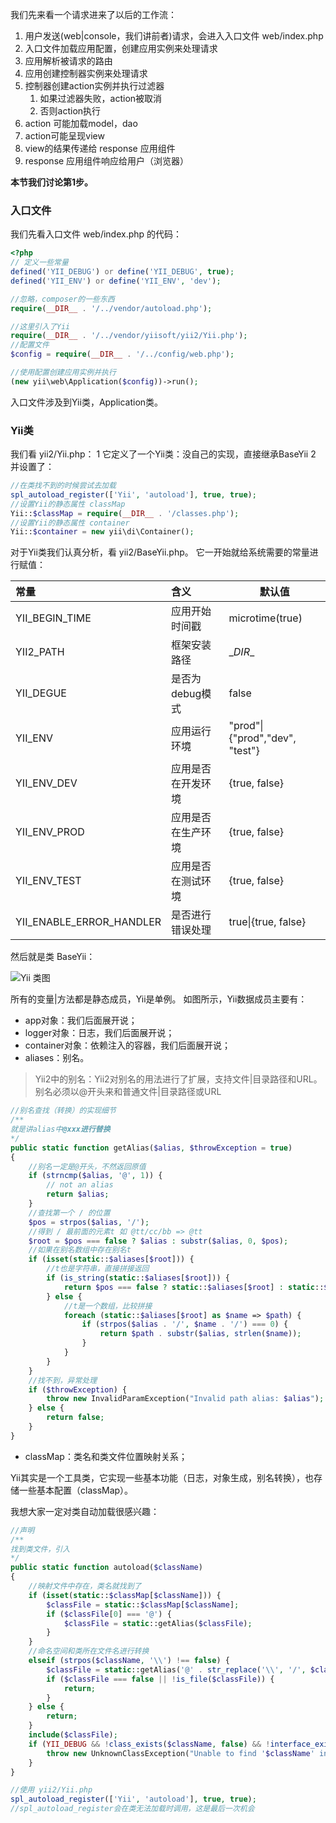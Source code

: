 <!--
author: 刘青
date: 2016-06-10
title: 引导文件
tags: Yii-bootstrap
category: php/yii2
status: publish
summary: 
-->

我们先来看一个请求进来了以后的工作流：

1. 用户发送(web|console，我们讲前者)请求，会进入入口文件 web/index.php
2. 入口文件加载应用配置，创建应用实例来处理请求
3. 应用解析被请求的路由
4. 应用创建控制器实例来处理请求
5. 控制器创建action实例并执行过滤器
	1. 如果过滤器失败，action被取消
	2. 否则action执行
7. action 可能加载model，dao
8. action可能呈现view
9. view的结果传递给 response 应用组件
10. response 应用组件响应给用户（浏览器）



**本节我们讨论第1步。**

### 入口文件
我们先看入口文件 web/index.php 的代码：
```php
<?php
// 定义一些常量
defined('YII_DEBUG') or define('YII_DEBUG', true);
defined('YII_ENV') or define('YII_ENV', 'dev');

//忽略，composer的一些东西
require(__DIR__ . '/../vendor/autoload.php');

//这里引入了Yii
require(__DIR__ . '/../vendor/yiisoft/yii2/Yii.php');
//配置文件
$config = require(__DIR__ . '/../config/web.php');

//使用配置创建应用实例并执行
(new yii\web\Application($config))->run();
```
入口文件涉及到Yii类，Application类。

### Yii类
我们看 yii2/Yii.php：
1 它定义了一个Yii类：没自己的实现，直接继承BaseYii
2 并设置了：
```php
//在类找不到的时候尝试去加载
spl_autoload_register(['Yii', 'autoload'], true, true);
//设置Yii的静态属性 classMap
Yii::$classMap = require(__DIR__ . '/classes.php');
//设置Yii的静态属性 container
Yii::$container = new yii\di\Container();
```

对于Yii类我们认真分析，看 yii2/BaseYii.php。
它一开始就给系统需要的常量进行赋值：

|常量|含义|默认值|
|:-|:-|-|
|YII_BEGIN_TIME|应用开始时间戳|microtime(true)|
|YII2_PATH|框架安装路径|\__DIR__|
|YII_DEGUE|是否为debug模式|false|
|YII_ENV|应用运行环境|"prod"\|{"prod","dev", "test"}|
|YII_ENV_DEV|应用是否在开发环境|{true, false}|
|YII_ENV_PROD|应用是否在生产环境|{true, false}|
|YII_ENV_TEST|应用是否在测试环境|{true, false}|
|YII_ENABLE_ERROR_HANDLER|是否进行错误处理|true\|{true, false}|

然后就是类 BaseYii：

![Yii 类图](http://7nliuximu.liuximu.com/yii2_Yii_class.jpg)

所有的变量|方法都是静态成员，Yii是单例。
如图所示，Yii数据成员主要有：
- app对象：我们后面展开说；
- logger对象：日志，我们后面展开说；
- container对象：依赖注入的容器，我们后面展开说；
- aliases：别名。
> Yii2中的别名：Yii2对别名的用法进行了扩展，支持文件|目录路径和URL。别名必须以@开头来和普通文件|目录路径或URL

```php
//别名查找（转换）的实现细节
/**
就是讲alias中@xxx进行替换
*/
public static function getAlias($alias, $throwException = true)
{
	//别名一定是@开头，不然返回原值
    if (strncmp($alias, '@', 1)) {
        // not an alias
        return $alias;
    }
    //查找第一个 / 的位置
    $pos = strpos($alias, '/');
    //得到 / 最前面的元素t 如 @tt/cc/bb => @tt
    $root = $pos === false ? $alias : substr($alias, 0, $pos);
    //如果在别名数组中存在别名t
    if (isset(static::$aliases[$root])) {
	    //t也是字符串，直接拼接返回
        if (is_string(static::$aliases[$root])) {
            return $pos === false ? static::$aliases[$root] : static::$aliases[$root] . substr($alias, $pos);
        } else {
	        //t是一个数组，比较拼接
            foreach (static::$aliases[$root] as $name => $path) {
                if (strpos($alias . '/', $name . '/') === 0) {
                    return $path . substr($alias, strlen($name));
                }
            }
        }
    }
    //找不到，异常处理
    if ($throwException) {
        throw new InvalidParamException("Invalid path alias: $alias");
    } else {
        return false;
    }
}
```
- classMap：类名和类文件位置映射关系；

Yii其实是一个工具类，它实现一些基本功能（日志，对象生成，别名转换），也存储一些基本配置（classMap）。

我想大家一定对类自动加载很感兴趣：
```php
//声明
/**
找到类文件，引入
*/
public static function autoload($className)
{
	//映射文件中存在，类名就找到了
    if (isset(static::$classMap[$className])) {
        $classFile = static::$classMap[$className];
        if ($classFile[0] === '@') {
            $classFile = static::getAlias($classFile);
        }
    }
    //命名空间和类所在文件名进行转换 
    elseif (strpos($className, '\\') !== false) {
        $classFile = static::getAlias('@' . str_replace('\\', '/', $className) . '.php', false);
        if ($classFile === false || !is_file($classFile)) {
            return;
        }
    } else {
        return;
    }
    include($classFile);
    if (YII_DEBUG && !class_exists($className, false) && !interface_exists($className, false) && !trait_exists($className, false)) {
        throw new UnknownClassException("Unable to find '$className' in file: $classFile. Namespace missing?");
    }
}

//使用 yii2/Yii.php
spl_autoload_register(['Yii', 'autoload'], true, true);
//spl_autoload_register会在类无法加载时调用，这是最后一次机会
```
